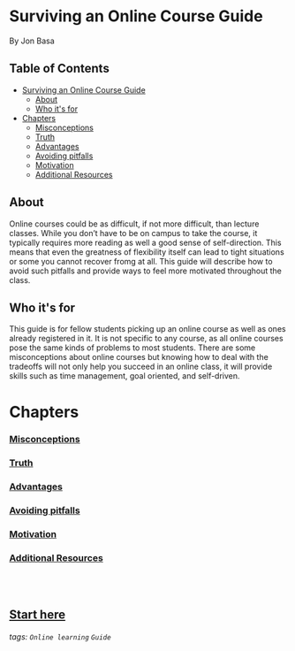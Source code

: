 
Surviving an Online Course Guide
===
By Jon Basa


## Table of Contents

- [Surviving an Online Course Guide](#surviving-an-online-course-guide)
  * [About](#about)
  * [Who it's for](#who-it-s-for)
- [Chapters](#chapters)
    + [Misconceptions](../master/Chapters/Misconceptions.md)
    + [Truth](../master/Chapters/Truth.md)
    + [Advantages](../master/Chapters/Advantages.md)
    + [Avoiding pitfalls](../master/Chapters/Tips.md)
    + [Motivation](../master/Chapters/Motivation.md)
    + [Additional Resources](../master/Chapters/Resources.md)

## About

Online courses could be as difficult, if not more difficult, than lecture classes. While you don’t have to be on campus to take the course, it typically requires more reading as well a good sense of self-direction. This means that even the greatness of flexibility itself can lead to tight situations or some you cannot recover fromg at all. This guide will describe how to avoid such pitfalls and provide ways to feel more motivated throughout the class. 

## Who it's for

This guide is for fellow students picking up an online course as well as ones already registered in it. It is not specific to any course, as all online courses pose the same kinds of problems to most students. There are some misconceptions about online courses but knowing how to deal with the tradeoffs will not only help you succeed in an online class, it will provide skills such as time management, goal oriented, and self-driven.

Chapters
===
### [Misconceptions](../master/Chapters/Misconceptions.md)

### [Truth](../master/Chapters/Truth.md)

### [Advantages](../master/Chapters/Advantages.md)

### [Avoiding pitfalls](../master/Chapters/Tips.md)

### [Motivation](../master/Chapters/Motivation.md)

### [Additional Resources](../master/Chapters/Resources.md)

<br/><br/>

## [Start here](../master/Chapters/Misconceptions.md)

###### tags: `Online learning` `Guide`
